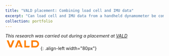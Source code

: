 ```yaml
---
title: "VALD placement: Combining load cell and IMU data"
excerpt: "Can load cell and IMU data from a handheld dynamometer be combined for dynamic strength assessment? <br/><img src='/images/vald_cover.png'>"
collection: portfolio
---
```

*This research was carried out during a placement at [VALD](https://vald.com)* ![VALD](/images/vald_logo.png){: .align-left width="80px"}
